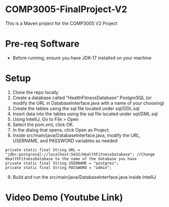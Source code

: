 # COMP3005-FinalProject-V2
This is a Maven project for the COMP3005 V2 Project 

# Pre-req Software
- Before running, ensure you have JDK-17 installed on your machine

# Setup 
1. Clone the repo locally
2. Create a database called "HealthFitnessDatabase" PostgreSQL (or modify the URL in DatabaseInterface.java with a name of your choosing)
3. Create the tables using the sql file located under sql/DDL.sql
4. Insert data into the tables using the sql file located under sql/DML.sql
5. Using IntelliJ, Go to File > Open
6. Select the pom.xml, click OK.
7. In the dialog that opens, click Open as Project.
8. Inside src/main/java/DatabaseInterface.java, modify the URL, USERNAME, and PASSWORD variables as needed
```
private static final String URL = "jdbc:postgresql://localhost:5432/HealthFitnessDatabase"; //Change HealthFitnessDatabase to the name of the database you have
private static final String USERNAME = "postgres";
private static final String PASSWORD = "admin";
```
9. Build and run the src/main/java/DatabaseInterface.java inside IntelliJ

# Video Demo (Youtube Link)


